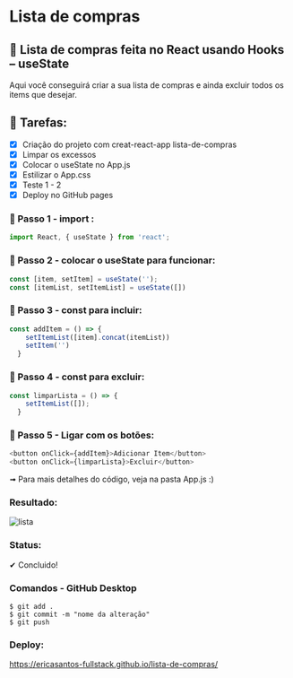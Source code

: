 # Lista de compras
## 📜 Lista de compras feita no React usando Hooks – useState
  Aqui você conseguirá criar a sua lista de compras e ainda excluir todos os items que desejar. </br>
  
## 📜 Tarefas:
- [x] Criação do projeto com creat-react-app lista-de-compras
- [x] Limpar os excessos
- [x] Colocar o useState no App.js
- [x] Estilizar o App.css
- [x] Teste 1 - 2
- [x] Deploy no GitHub pages

### 📜 Passo 1 - import : 
~~~JavaScript
import React, { useState } from 'react';
~~~

### 📜 Passo 2 - colocar o useState para funcionar: 
~~~js
const [item, setItem] = useState('');
const [itemList, setItemList] = useState([])
~~~

### 📜 Passo 3 - const para incluir:
~~~js
const addItem = () => {
    setItemList([item].concat(itemList))
    setItem('')
  }
~~~

### 📜 Passo 4 - const para excluir:
~~~js
const limparLista = () => {
    setItemList([]);
  }
~~~

### 📜 Passo 5 - Ligar com os botões:
~~~js
<button onClick={addItem}>Adicionar Item</button>
<button onClick={limparLista}>Excluir</button>
~~~

➟ Para mais detalhes do código, veja na pasta App.js :) 

### Resultado:

![lista](https://user-images.githubusercontent.com/71906862/114654394-79707880-9cc0-11eb-85a4-3d4e00856f11.PNG)

### Status:
✔ Concluido!

### Comandos - GitHub Desktop
~~~
$ git add .
$ git commit -m "nome da alteração"
$ git push
~~~

### Deploy: 
https://ericasantos-fullstack.github.io/lista-de-compras/


